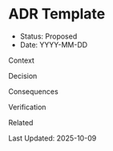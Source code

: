 # ADR Template

- Status: Proposed
- Date: YYYY-MM-DD

Context

Decision

Consequences

Verification

Related

Last Updated: 2025-10-09
